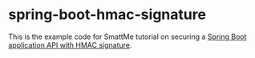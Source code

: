 # spring-boot-hmac-signature

This is the example code for SmattMe tutorial on securing a 
[Spring Boot application API with HMAC signature](https://smattme.com/posts/2024-08-10-spring-boot-hmac-signature-authentication/).
